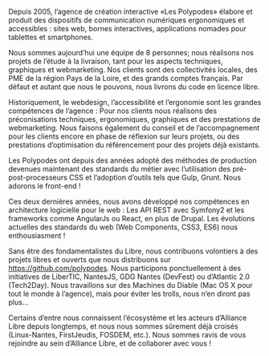 Depuis 2005, l’agence de création interactive «Les Polypodes» élabore et produit des dispositifs de communication numériques ergonomiques et accessibles : sites web, bornes interactives, applications nomades pour tablettes et smartphones.

Nous sommes aujourd’hui une équipe de 8 personnes;  nous réalisons nos projets de l’étude à la livraison, tant pour les aspects techniques, graphiques et webmarketing. Nos clients sont des collectivités locales, des PME de la région Pays de la Loire, et des grands comptes français. Par défaut et autant que nous le pouvons, nous livrons du code en licence libre. 

Historiquement, le webdesign, l’accessibilité et l’ergonomie sont les grandes compétences de l’agence : Pour nos clients nous réalisons des préconisations techniques, ergonomiques, graphiques et des prestations de webmarketing. Nous faisons également du conseil et de l’accompagnement pour les clients encore en phase de réflexion sur leurs projets, ou des prestations d’optimisation du référencement pour des projets déjà existants.

Les Polypodes ont depuis des années adopté des méthodes de production devenues maintenant des standards du métier avec l’utilisation des pré-post-processeurs CSS et l’adoption d’outils tels que Gulp, Grunt. Nous adorons le front-end !

Ces deux dernières années, nous avons développé nos compétences en architecture logicielle pour le web : Les API REST avec Symfony2 et les frameworks comme AngularJs ou React, en plus de Drupal. Les évolutions actuelles des standards du web (Web Components, CSS3, ES6) nous enthousiasment !

Sans être des fondamentalistes du Libre, nous contribuons volontiers à des projets libres et ouverts que nous distribuons sur https://github.com/polypodes. Nous participons ponctuellement à des initiatives de LiberTIC, NantesJS, GDG Nantes (DevFest) ou d’Atlantic 2.0 (Tech2Day). Nous travaillons sur des Machines du Diable (Mac OS X pour tout le monde à l’agence), mais pour éviter les trolls, nous n’en diront pas plus…

Certains d’entre nous connaissent l’écosystème et les acteurs d’Alliance Libre depuis longtemps, et nous nous sommes sûrement déjà croisés (Linux-Nantes, FirstJeudis, FOSDEM, etc.). Nous sommes ravis de vous rejoindre au sein d’Alliance Libre, et de collaborer avec vous !
 
